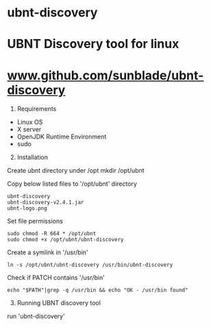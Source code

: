 # ubnt-discovery
#
# UBNT Discovery tool for linux
# www.github.com/sunblade/ubnt-discovery



1. Requirements

- Linux OS
- X server
- OpenJDK Runtime Environment
- sudo

2. Installation

Create ubnt directory under /opt
    mkdir /opt/ubnt

Copy below listed files to '/opt/ubnt' directory

    ubnt-discovery
    ubnt-discovery-v2.4.1.jar
    ubnt-logo.png

Set file permissions

    sudo chmod -R 664 * /opt/ubnt
    sudo chmod +x /opt/ubnt/ubnt-discovery

Create a symlink in '/usr/bin'

    ln -s /opt/ubnt/ubnt-discovery /usr/bin/ubnt-discovery

Check if PATCH contains '/usr/bin'

    echo "$PATH"|grep -q /usr/bin && echo "OK - /usr/bin found"

3. Running UBNT discovery tool

run 'ubnt-discovery'
